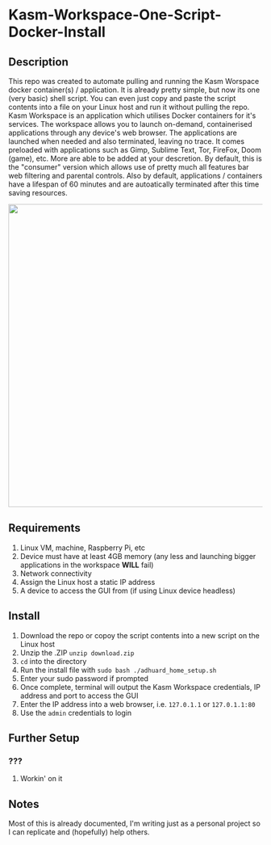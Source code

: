 # Kasm-Workspace-One-Script-Docker-Install
## Description
This repo was created to automate pulling and running the Kasm Worspace docker container(s) / application. It is already pretty simple, but now its one (very basic) shell script. You can even just copy and paste the script contents into a file on your Linux host and run it without pulling the repo.
Kasm Workspace is an application which utilises Docker containers for it's services. The workspace allows you to launch on-demand, containerised applications through any device's web browser. The applications are launched when needed and also terminated, leaving no trace. 
It comes preloaded with applications such as Gimp, Sublime Text, Tor, FireFox, Doom (game), etc. More are able to be added at your descretion.
By default, this is the "consumer" version which allows use of pretty much all features bar web filtering and parental controls. 
Also by default, applications / containers have a lifespan of 60 minutes and are autoatically terminated after this time saving resources.

<img src="" alt="" width="600"/>

## Requirements
1. Linux VM, machine, Raspberry Pi, etc
2. Device must have at least 4GB memory (any less and launching bigger applications in the workspace **WILL** fail)
3. Network connectivity
4. Assign the Linux host a static IP address
5. A device to access the GUI from (if using Linux device headless)
## Install
1. Download the repo or copoy the script contents into a new script on the Linux host
2. Unzip the .ZIP `unzip download.zip`
3. `cd` into the directory
4. Run the install file with `sudo bash ./adhuard_home_setup.sh`
5. Enter your sudo password if prompted
6. Once complete, terminal will output the Kasm Workspace credentials, IP address and port to access the GUI
7. Enter the IP address into a web browser, i.e. `127.0.1.1` or `127.0.1.1:80`
8. Use the `admin` credentials to login
## Further Setup
### ???
1. Workin' on it
## Notes
Most of this is already documented, I'm writing just as a personal project so I can replicate and (hopefully) help others.
